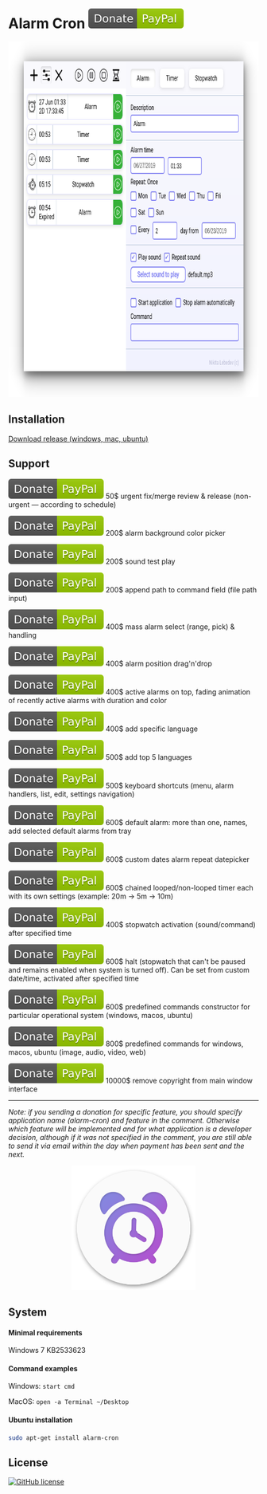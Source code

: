 # Alarm Cron [![Donate](renderer/assets/img/Donate-PayPal-green.svg)](https://www.paypal.me/bloomber/30)

<img src="screens/interface.png" height="714">

## Installation
[Download release (windows, mac, ubuntu)](https://github.com/bl00mber/alarm-cron/releases)

## Support
[![Donate](renderer/assets/img/Donate-PayPal-green.svg)](https://www.paypal.me/bloomber/50) 50$ urgent fix/merge review & release (non-urgent — according to schedule)

[![Donate](renderer/assets/img/Donate-PayPal-green.svg)](https://www.paypal.me/bloomber/200) 200$ alarm background color picker

[![Donate](renderer/assets/img/Donate-PayPal-green.svg)](https://www.paypal.me/bloomber/200) 200$ sound test play

[![Donate](renderer/assets/img/Donate-PayPal-green.svg)](https://www.paypal.me/bloomber/200) 200$ append path to command field (file path input)

[![Donate](renderer/assets/img/Donate-PayPal-green.svg)](https://www.paypal.me/bloomber/400) 400$ mass alarm select (range, pick) & handling

[![Donate](renderer/assets/img/Donate-PayPal-green.svg)](https://www.paypal.me/bloomber/400) 400$ alarm position drag'n'drop

[![Donate](renderer/assets/img/Donate-PayPal-green.svg)](https://www.paypal.me/bloomber/400) 400$ active alarms on top, fading animation of recently active alarms with duration and color

[![Donate](renderer/assets/img/Donate-PayPal-green.svg)](https://www.paypal.me/bloomber/400) 400$ add specific language

[![Donate](renderer/assets/img/Donate-PayPal-green.svg)](https://www.paypal.me/bloomber/500) 500$ add top 5 languages

[![Donate](renderer/assets/img/Donate-PayPal-green.svg)](https://www.paypal.me/bloomber/500) 500$ keyboard shortcuts (menu, alarm handlers, list, edit, settings navigation)

[![Donate](renderer/assets/img/Donate-PayPal-green.svg)](https://www.paypal.me/bloomber/600) 600$ default alarm: more than one, names, add selected default alarms from tray

[![Donate](renderer/assets/img/Donate-PayPal-green.svg)](https://www.paypal.me/bloomber/600) 600$ custom dates alarm repeat datepicker

[![Donate](renderer/assets/img/Donate-PayPal-green.svg)](https://www.paypal.me/bloomber/600) 600$ chained looped/non-looped timer each with its own settings (example: 20m -> 5m -> 10m)

[![Donate](renderer/assets/img/Donate-PayPal-green.svg)](https://www.paypal.me/bloomber/400) 400$ stopwatch activation (sound/command) after specified time

[![Donate](renderer/assets/img/Donate-PayPal-green.svg)](https://www.paypal.me/bloomber/600) 600$ halt (stopwatch that can't be paused and remains enabled when system is turned off). Can be set from custom date/time, activated after specified time

[![Donate](renderer/assets/img/Donate-PayPal-green.svg)](https://www.paypal.me/bloomber/600) 600$ predefined commands constructor for particular operational system (windows, macos, ubuntu)

[![Donate](renderer/assets/img/Donate-PayPal-green.svg)](https://www.paypal.me/bloomber/800) 800$ predefined commands for windows, macos, ubuntu (image, audio, video, web)

[![Donate](renderer/assets/img/Donate-PayPal-green.svg)](https://www.paypal.me/bloomber/10000) 10000$ remove copyright from main window interface

___

_Note: if you sending a donation for specific feature, you should specify application name (alarm-cron) and feature in the comment. Otherwise which feature will be implemented and for what application is a developer decision, although if it was not specified in the comment, you are still able to send it via email within the day when payment has been sent and the next._

<p align="center">
  <img src="screens/logo.png" height="250">
</p>

## System
#### Minimal requirements
Windows 7 KB2533623

#### Command examples
Windows: `start cmd`

MacOS: `open -a Terminal ~/Desktop`

#### Ubuntu installation
```bash
sudo apt-get install alarm-cron
```

## License
[![GitHub license](https://img.shields.io/badge/license-MIT-blue.svg)](https://github.com/bl00mber/alarm-cron/blob/master/LICENSE)

